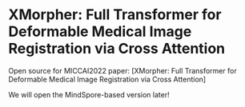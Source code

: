 # XMorpher: Full Transformer for Deformable Medical Image Registration via Cross Attention
Open source for MICCAI2022 paper: [XMorpher: Full Transformer for Deformable Medical Image Registration via Cross Attention]

We will open the MindSpore-based version later!
